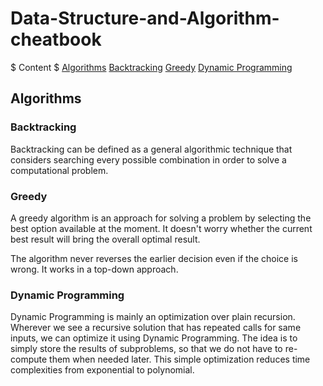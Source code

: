 # Data-Structure-and-Algorithm-cheatbook


$
Content
$
[Algorithms](#backtracking)
[Backtracking](https://)
[Greedy](https://)
[Dynamic Programming](https://)

## Algorithms

### Backtracking
Backtracking can be defined as a general algorithmic technique that considers searching every possible combination in order to solve a computational problem. 

### Greedy
A greedy algorithm is an approach for solving a problem by selecting the best option available at the moment. It doesn't worry whether the current best result will bring the overall optimal result.

The algorithm never reverses the earlier decision even if the choice is wrong. It works in a top-down approach.

### Dynamic Programming
Dynamic Programming is mainly an optimization over plain recursion. Wherever we see a recursive solution that has repeated calls for same inputs, we can optimize it using Dynamic Programming. The idea is to simply store the results of subproblems, so that we do not have to re-compute them when needed later. This simple optimization reduces time complexities from exponential to polynomial.

